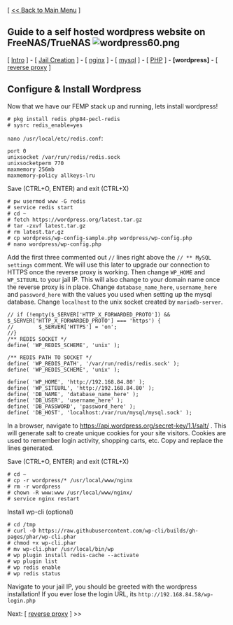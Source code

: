 [ [<< Back to Main Menu](https://github.com/seth586/guides/blob/master/README.md) ]

## Guide to a self hosted wordpress website on FreeNAS/TrueNAS ![wordpress60.png](images/wordpress60.png)
[ [Intro](README.md) ] - [ [Jail Creation](1_jail_creation.md) ] - [ [nginx](2_nginx.md) ] - [ [mysql](3_mysql.md) ] - [ [PHP](4_php.md) ] - **[wordpress]** - [ [reverse proxy](6_reverse_proxy.md) ]

## Configure & Install Wordpress
Now that we have our FEMP stack up and running, lets install wordpress!
```
# pkg install redis php84-pecl-redis
# sysrc redis_enable=yes
```
`nano /usr/local/etc/redis.conf`:
```
port 0
unixsocket /var/run/redis/redis.sock
unixsocketperm 770
maxmemory 256mb
maxmemory-policy allkeys-lru
```
Save (CTRL+O, ENTER) and exit (CTRL+X)
```
# pw usermod www -G redis
# service redis start
# cd ~
# fetch https://wordpress.org/latest.tar.gz
# tar -zxvf latest.tar.gz
# rm latest.tar.gz
# cp wordpress/wp-config-sample.php wordpress/wp-config.php
# nano wordpress/wp-config.php
```
Add the first three commented out `//` lines right above the `// ** MySQL settings` comment. We will use this later to upgrade our connection to HTTPS once the reverse proxy is working. Then change `WP_HOME` and `WP_SITEURL` to your jail IP. This will also change to your domain name once the reverse proxy is in place. Change `database_name_here`, `username_here` and `password_here` with the values you used when setting up the mysql database. Change `localhost` to the unix socket created by `mariadb-server`.
```
// if (!empty($_SERVER['HTTP_X_FORWARDED_PROTO']) && $_SERVER['HTTP_X_FORWARDED_PROTO'] === 'https') {
//        $_SERVER['HTTPS'] = 'on';
//}
/** REDIS SOCKET */
define( 'WP_REDIS_SCHEME', 'unix' );

/** REDIS PATH TO SOCKET */
define( 'WP_REDIS_PATH', '/var/run/redis/redis.sock' );
define( 'WP_REDIS_SCHEME', 'unix' );

define( 'WP_HOME', 'http://192.168.84.80' );
define( 'WP_SITEURL', 'http://192.168.84.80' );
define( 'DB_NAME', 'database_name_here' );
define( 'DB_USER', 'username_here' );
define( 'DB_PASSWORD', 'password_here' );
define( 'DB_HOST', 'localhost:/var/run/mysql/mysql.sock' );
```
In a browser, navigate to https://api.wordpress.org/secret-key/1.1/salt/ . This will generate salt to create unique cookies for your site visitors. Cookies are used to remember login activity, shopping carts, etc. Copy and replace the lines generated.

Save (CTRL+O, ENTER) and exit (CTRL+X)
```
# cd ~
# cp -r wordpress/* /usr/local/www/nginx
# rm -r wordpress
# chown -R www:www /usr/local/www/nginx/
# service nginx restart
```

Install wp-cli (optional)
```
# cd /tmp
# curl -O https://raw.githubusercontent.com/wp-cli/builds/gh-pages/phar/wp-cli.phar
# chmod +x wp-cli.phar
# mv wp-cli.phar /usr/local/bin/wp
# wp plugin install redis-cache --activate
# wp plugin list
# wp redis enable
# wp redis status
```

Navigate to your jail IP, you should be greeted with the wordpress installation! If you ever lose the login URL, its `http://192.168.84.58/wp-login.php`

Next: [ [reverse proxy](6_reverse_proxy.md) ] >>
